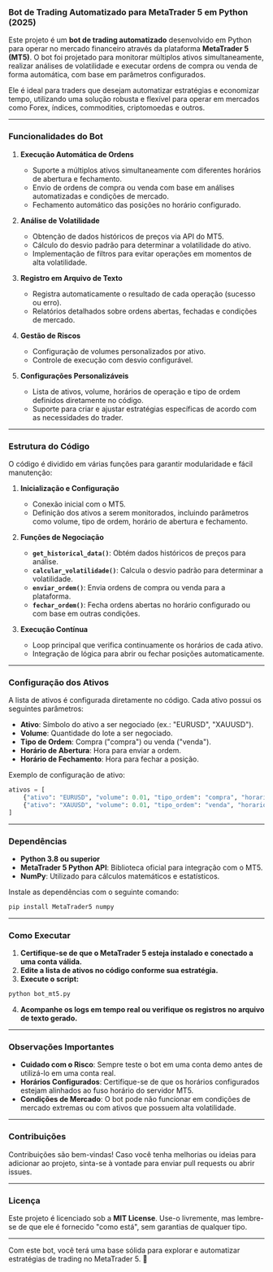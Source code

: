 ### Bot de Trading Automatizado para MetaTrader 5 em Python (2025)

Este projeto é um **bot de trading automatizado** desenvolvido em Python para operar no mercado financeiro através da plataforma **MetaTrader 5 (MT5)**. O bot foi projetado para monitorar múltiplos ativos simultaneamente, realizar análises de volatilidade e executar ordens de compra ou venda de forma automática, com base em parâmetros configurados. 

Ele é ideal para traders que desejam automatizar estratégias e economizar tempo, utilizando uma solução robusta e flexível para operar em mercados como Forex, índices, commodities, criptomoedas e outros.

---

### Funcionalidades do Bot

1. **Execução Automática de Ordens**  
   - Suporte a múltiplos ativos simultaneamente com diferentes horários de abertura e fechamento.  
   - Envio de ordens de compra ou venda com base em análises automatizadas e condições de mercado.  
   - Fechamento automático das posições no horário configurado.  

2. **Análise de Volatilidade**  
   - Obtenção de dados históricos de preços via API do MT5.  
   - Cálculo do desvio padrão para determinar a volatilidade do ativo.  
   - Implementação de filtros para evitar operações em momentos de alta volatilidade.  

3. **Registro em Arquivo de Texto**  
   - Registra automaticamente o resultado de cada operação (sucesso ou erro).  
   - Relatórios detalhados sobre ordens abertas, fechadas e condições de mercado.  

4. **Gestão de Riscos**  
   - Configuração de volumes personalizados por ativo.  
   - Controle de execução com desvio configurável.  

5. **Configurações Personalizáveis**  
   - Lista de ativos, volume, horários de operação e tipo de ordem definidos diretamente no código.  
   - Suporte para criar e ajustar estratégias específicas de acordo com as necessidades do trader.  

---

### Estrutura do Código

O código é dividido em várias funções para garantir modularidade e fácil manutenção:

1. **Inicialização e Configuração**  
   - Conexão inicial com o MT5.  
   - Definição dos ativos a serem monitorados, incluindo parâmetros como volume, tipo de ordem, horário de abertura e fechamento.  

2. **Funções de Negociação**  
   - **`get_historical_data()`**: Obtém dados históricos de preços para análise.  
   - **`calcular_volatilidade()`**: Calcula o desvio padrão para determinar a volatilidade.  
   - **`enviar_ordem()`**: Envia ordens de compra ou venda para a plataforma.  
   - **`fechar_ordem()`**: Fecha ordens abertas no horário configurado ou com base em outras condições.  

3. **Execução Contínua**  
   - Loop principal que verifica continuamente os horários de cada ativo.  
   - Integração de lógica para abrir ou fechar posições automaticamente.  

---

### Configuração dos Ativos

A lista de ativos é configurada diretamente no código. Cada ativo possui os seguintes parâmetros:

- **Ativo**: Símbolo do ativo a ser negociado (ex.: "EURUSD", "XAUUSD").  
- **Volume**: Quantidade do lote a ser negociado.  
- **Tipo de Ordem**: Compra ("compra") ou venda ("venda").  
- **Horário de Abertura**: Hora para enviar a ordem.  
- **Horário de Fechamento**: Hora para fechar a posição.  

Exemplo de configuração de ativo:  

```python
ativos = [
    {"ativo": "EURUSD", "volume": 0.01, "tipo_ordem": "compra", "horario_abrir": "05:00", "horario_fechar": "10:00"},
    {"ativo": "XAUUSD", "volume": 0.01, "tipo_ordem": "venda", "horario_abrir": "16:00", "horario_fechar": "19:00"}
]
```

---

### Dependências

- **Python 3.8 ou superior**  
- **MetaTrader 5 Python API**: Biblioteca oficial para integração com o MT5.  
- **NumPy**: Utilizado para cálculos matemáticos e estatísticos.  

Instale as dependências com o seguinte comando:  

```bash
pip install MetaTrader5 numpy
```

---

### Como Executar

1. **Certifique-se de que o MetaTrader 5 esteja instalado e conectado a uma conta válida.**  
2. **Edite a lista de ativos no código conforme sua estratégia.**  
3. **Execute o script:**  

```bash
python bot_mt5.py
```

4. **Acompanhe os logs em tempo real ou verifique os registros no arquivo de texto gerado.**  

---

### Observações Importantes

- **Cuidado com o Risco**: Sempre teste o bot em uma conta demo antes de utilizá-lo em uma conta real.  
- **Horários Configurados**: Certifique-se de que os horários configurados estejam alinhados ao fuso horário do servidor MT5.  
- **Condições de Mercado**: O bot pode não funcionar em condições de mercado extremas ou com ativos que possuem alta volatilidade.  

---

### Contribuições

Contribuições são bem-vindas! Caso você tenha melhorias ou ideias para adicionar ao projeto, sinta-se à vontade para enviar pull requests ou abrir issues.

---

### Licença

Este projeto é licenciado sob a **MIT License**. Use-o livremente, mas lembre-se de que ele é fornecido "como está", sem garantias de qualquer tipo.

---

Com este bot, você terá uma base sólida para explorar e automatizar estratégias de trading no MetaTrader 5. 🚀
